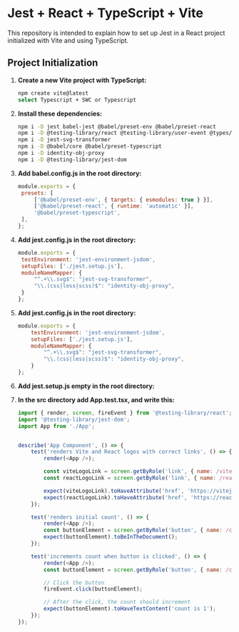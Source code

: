 # Jest + React + TypeScript + Vite

This repository is intended to explain how to set up Jest in a React project initialized with Vite and using TypeScript.

## Project Initialization

1. **Create a new Vite project with TypeScript:**

   ```bash
   npm create vite@latest
   select Typescript + SWC or Typescript

2. **Install these dependencies:**
    ```bash
   npm i -D jest babel-jest @babel/preset-env @babel/preset-react
   npm i -D @testing-library/react @testing-library/user-event @types/jest jest-environment-jsdom
   npm i -D jest-svg-transformer
   npm i -D @babel/core @babel/preset-typescript
   npm i -D identity-obj-proxy
   npm i -D @testing-library/jest-dom

3. **Add babel.config.js in the root directory:**
   ```js
   module.exports = {
    presets: [
        ['@babel/preset-env', { targets: { esmodules: true } }],
        ['@babel/preset-react', { runtime: 'automatic' }],
        '@babel/preset-typescript',
    ],
   };

4. **Add jest.config.js in the root directory:**
   ```js
   module.exports = {
    testEnvironment: 'jest-environment-jsdom',
    setupFiles: ['./jest.setup.js'],
    moduleNameMapper: {
        "^.+\\.svg$": "jest-svg-transformer",
        "\\.(css|less|scss)$": "identity-obj-proxy",
    }
   };

4. **Add jest.config.js in the root directory:**
   ```js
   module.exports = {
       testEnvironment: 'jest-environment-jsdom',
       setupFiles: ['./jest.setup.js'],
       moduleNameMapper: {
           "^.+\\.svg$": "jest-svg-transformer",
           "\\.(css|less|scss)$": "identity-obj-proxy",
       }
   };

5. **Add jest.setup.js empty in the root directory:**

5. **In the src directory add App.test.tsx, and write this:**
   ```js
   import { render, screen, fireEvent } from '@testing-library/react';
   import '@testing-library/jest-dom';
   import App from './App';
   
   
   describe('App Component', () => {
       test('renders Vite and React logos with correct links', () => {
           render(<App />);
   
           const viteLogoLink = screen.getByRole('link', { name: /vite logo/i });
           const reactLogoLink = screen.getByRole('link', { name: /react logo/i });
   
           expect(viteLogoLink).toHaveAttribute('href', 'https://vitejs.dev');
           expect(reactLogoLink).toHaveAttribute('href', 'https://react.dev');
       });
   
       test('renders initial count', () => {
           render(<App />);
           const buttonElement = screen.getByRole('button', { name: /count is 0/i });
           expect(buttonElement).toBeInTheDocument();
       });
   
       test('increments count when button is clicked', () => {
           render(<App />);
           const buttonElement = screen.getByRole('button', { name: /count is 0/i });
   
           // Click the button
           fireEvent.click(buttonElement);
   
           // After the click, the count should increment
           expect(buttonElement).toHaveTextContent('count is 1');
       });
   });
